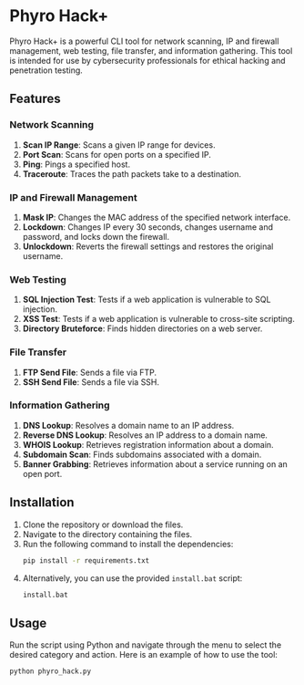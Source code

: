 # Phyro Hack+

Phyro Hack+ is a powerful CLI tool for network scanning, IP and firewall management, web testing, file transfer, and information gathering. This tool is intended for use by cybersecurity professionals for ethical hacking and penetration testing.

## Features

### Network Scanning
1. **Scan IP Range**: Scans a given IP range for devices.
2. **Port Scan**: Scans for open ports on a specified IP.
3. **Ping**: Pings a specified host.
4. **Traceroute**: Traces the path packets take to a destination.

### IP and Firewall Management
1. **Mask IP**: Changes the MAC address of the specified network interface.
2. **Lockdown**: Changes IP every 30 seconds, changes username and password, and locks down the firewall.
3. **Unlockdown**: Reverts the firewall settings and restores the original username.

### Web Testing
1. **SQL Injection Test**: Tests if a web application is vulnerable to SQL injection.
2. **XSS Test**: Tests if a web application is vulnerable to cross-site scripting.
3. **Directory Bruteforce**: Finds hidden directories on a web server.

### File Transfer
1. **FTP Send File**: Sends a file via FTP.
2. **SSH Send File**: Sends a file via SSH.

### Information Gathering
1. **DNS Lookup**: Resolves a domain name to an IP address.
2. **Reverse DNS Lookup**: Resolves an IP address to a domain name.
3. **WHOIS Lookup**: Retrieves registration information about a domain.
4. **Subdomain Scan**: Finds subdomains associated with a domain.
5. **Banner Grabbing**: Retrieves information about a service running on an open port.

## Installation

1. Clone the repository or download the files.
2. Navigate to the directory containing the files.
3. Run the following command to install the dependencies:
    ```bash
    pip install -r requirements.txt
    ```
4. Alternatively, you can use the provided `install.bat` script:
    ```bat
    install.bat
    ```

## Usage

Run the script using Python and navigate through the menu to select the desired category and action. Here is an example of how to use the tool:

```bash
python phyro_hack.py
